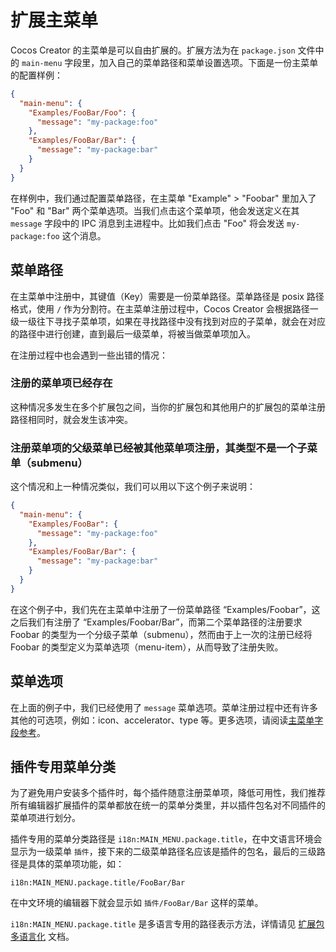 # 扩展主菜单

Cocos Creator 的主菜单是可以自由扩展的。扩展方法为在 `package.json` 文件中的 `main-menu` 字段里，加入自己的菜单路径和菜单设置选项。下面是一份主菜单的配置样例：

```json
{
  "main-menu": {
    "Examples/FooBar/Foo": {
      "message": "my-package:foo"
    },
    "Examples/FooBar/Bar": {
      "message": "my-package:bar"
    }
  }
}
```

在样例中，我们通过配置菜单路径，在主菜单 "Example" > "Foobar" 里加入了 "Foo" 和 "Bar" 两个菜单选项。当我们点击这个菜单项，他会发送定义在其 `message` 字段中的 IPC 消息到主进程中。比如我们点击 "Foo" 将会发送 `my-package:foo` 这个消息。

## 菜单路径

在主菜单中注册中，其键值（Key）需要是一份菜单路径。菜单路径是 posix 路径格式，使用 `/` 作为分割符。在主菜单注册过程中，Cocos Creator 会根据路径一级一级往下寻找子菜单项，如果在寻找路径中没有找到对应的子菜单，就会在对应的路径中进行创建，直到最后一级菜单，将被当做菜单项加入。

在注册过程中也会遇到一些出错的情况：

### 注册的菜单项已经存在

这种情况多发生在多个扩展包之间，当你的扩展包和其他用户的扩展包的菜单注册路径相同时，就会发生该冲突。

### 注册菜单项的父级菜单已经被其他菜单项注册，其类型不是一个子菜单（submenu）

这个情况和上一种情况类似，我们可以用以下这个例子来说明：

```json
{
  "main-menu": {
    "Examples/FooBar": {
      "message": "my-package:foo"
    },
    "Examples/FooBar/Bar": {
      "message": "my-package:bar"
    }
  }
}
```

在这个例子中，我们先在主菜单中注册了一份菜单路径 “Examples/Foobar”，这之后我们有注册了 “Examples/Foobar/Bar”，而第二个菜单路径的注册要求 Foobar 的类型为一个分级子菜单（submenu），然而由于上一次的注册已经将 Foobar 的类型定义为菜单选项（menu-item），从而导致了注册失败。

## 菜单选项

在上面的例子中，我们已经使用了 `message` 菜单选项。菜单注册过程中还有许多其他的可选项，例如：icon、accelerator、type 等。更多选项，请阅读[主菜单字段参考](reference/main-menu-reference.md)。

## 插件专用菜单分类

为了避免用户安装多个插件时，每个插件随意注册菜单项，降低可用性，我们推荐所有编辑器扩展插件的菜单都放在统一的菜单分类里，并以插件包名对不同插件的菜单项进行划分。

插件专用的菜单分类路径是 `i18n:MAIN_MENU.package.title`，在中文语言环境会显示为一级菜单 `插件`，接下来的二级菜单路径名应该是插件的包名，最后的三级路径是具体的菜单项功能，如：

`i18n:MAIN_MENU.package.title/FooBar/Bar`

在中文环境的编辑器下就会显示如 `插件/FooBar/Bar` 这样的菜单。

`i18n:MAIN_MENU.package.title` 是多语言专用的路径表示方法，详情请见 [扩展包多语言化](i18n.md) 文档。
